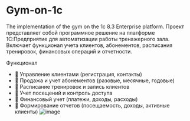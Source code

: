 # Gym-on-1c
The implementation of the gym on the 1c 8.3 Enterprise platform.
Проект представляет собой программное решение на платформе 1С:Предприятие для автоматизации работы тренажерного зала. Включает функционал учета клиентов, абонементов, расписания тренировок, финансовых операций и отчетности.

Функционал
- 📌 Управление клиентами (регистрация,  контакты)
- 📌 Продажа и учет абонементов (разовые, месячные, годовые)
- 📌 Расписание тренировок и запись клиентов
- 📌 Учет посещений и контроль доступа
- 📌 Финансовый учет (платежи, доходы, расходы)
- 📌 Формирование отчетов (посещаемость, доходы, активные клиенты)
![image](https://github.com/user-attachments/assets/7d7985b4-d4cb-4b08-ad6a-7dcd4044afa3)
